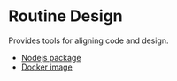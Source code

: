 # Routine Design

Provides tools for aligning code and design.

* [Nodejs package](./nodejs/README.md)
* [Docker image](./docker/README.md)
